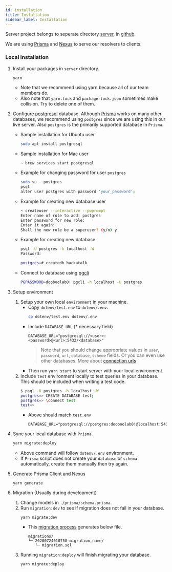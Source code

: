 ```yaml
---
id: installation
title: Installation
sidebar_label: Installation
---
```


Server project belongs to seperate directory [server](https://github.com/dooboolab/hackatalk/tree/main/server), in [github](https://github.com/dooboolab/hackatalk).

We are using [Prisma](https://www.prisma.io) and [Nexus](https://nexus.js.org/docs/nexus-prisma) to serve our resolvers to clients.

### Local installation

1. Install your packages in `server` directory.
   ```
   yarn
   ```
   - Note that we recommend using yarn because all of our team members do.
   - Also note that `yarn.lock` and `package-lock.json` sometimes make collision. Try to delete one of them.

2. Configure [postgresql](https://www.google.com/search?q=postgresql&rlz=1C5CHFA_enKR865KR867&oq=postgresql&aqs=chrome.0.69i59j35i39j0l3j69i60j69i61l2.3220j0j7&sourceid=chrome&ie=UTF-8) database. Although [Prisma](https://prisma.io) works on many other databases, we recommend using `postgres` since we are using this in our live server. Also `postgres` is the primarily supported database in `Prisma`.
   - Sample installation for Ubuntu user
     ```sh
     sudo apt install postgresql
     ```
   - Sample installation for Mac user
     ```sh
     ~ brew services start postgresql
     ```
   - Example for changing password for user `postgres`
     ```sh
     sudo su - postgres
     psql
     alter user postgres with password 'your_password';
     ```
   - Example for creating new database user
     ```sh
     ~ createuser --interactive --pwprompt
     Enter name of role to add: postgres
     Enter password for new role: 
     Enter it again: 
     Shall the new role be a superuser? (y/n) y
     ```
   - Example for creating new database
     ```sh
     psql -U postgres -h localhost -W
     Password: 

     postgres=# createdb hackatalk
     ```
   - Connect to database using [pgcli](https://www.pgcli.com)
     ```sh
     PGPASSWORD=dooboolab0! pgcli -h localhost -U postgres
     ```

3. Setup environment
   1. Setup your own local `environment` in your machine.
      - Copy `dotenv/test.env` to `dotenv/.env`.
        ```sh
        cp dotenv/test.env dotenv/.env
        ```
      - Include `DATABASE_URL` (* necessary field)
         ```
         DATABASE_URL="postgresql://<user>:<password>@<url>:5432/<database>"
         ```
         > Note that you should change appropriate values in `user`, `password`, `url`, `database`, `scheme` fields. Or you can even use other databases. More about [connection urls](https://www.prisma.io/docs/reference/database-connectors/connection-urls)
      - Then run `yarn start` to start server with your local environment.
   2. Include `test` environment locally to test queries in your database. This should be included when writing a test code.
      ```sh
      $ psql -U postgres -h localhost -W
      postgres=> CREATE DATABASE test;
      postgres=> \connect test
      test=>
      ```
      - Above should match `test.env`
        ```
        DATABASE_URL="postgresql://postgres:dooboolab0!@localhost:5432/test"
        ```

4. Sync your local database with `Prisma`.
   ```sh
   yarn migrate:deploy
   ```
   - Above command will follow `dotenv/.env` environment.
   - If `Prisma` script does not create your `database` or `schema` automatically, create them manually then try again.

5. Generate Prisma Client and Nexus
   ```
   yarn generate
   ```

6. Migration (Usually during development)
   1. Change models in `./prisma/schema.prisma`.
   2. Run `migration:dev` to see if migration does not fail in your database.
      ```
      yarn migrate:dev
      ```
      - This [migration process](https://www.prisma.io/docs/reference/tools-and-interfaces/prisma-migrate#prisma-migrate) generates below file.
         ```
         migrations/
         └─ 20200724010758-migration_name/
            └─ migration.sql
         ```
   3. Running `migration:deploy` will finish migrating your database.
      ```
      yarn migrate:deploy
      ```
